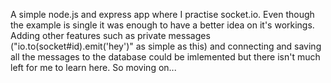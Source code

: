 A simple node.js and express app where I practise socket.io.
Even though the example is single it was enough to have a 
better idea on it's workings. Adding other features such as 
private messages ("io.to(socket#id).emit('hey')" as simple as 
this) and connecting and saving all the messages to
the database could be imlemented but there isn't much left for 
me to learn here. So moving on...  